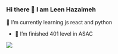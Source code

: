 ### Hi there 👋 I am Leen Hazaimeh
🌱 I’m currently learning js react and python
- 🔭 I’m finished 401 level in ASAC
<img src="https://camo.githubusercontent.com/4a267028474f0a927c2b18e102b22a30d9370f0d4f1d8a350c46613ee2c5326f/68747470733a2f2f646f63757361757275732e696f2f696d672f736c6173682d696e74726f647563696e672e737667"/>
<!--
**Leenhazaimeh/Leenhazaimeh** is a ✨ _special_ ✨ repository because its `README.md` (this file) appears on your GitHub profile.

Here are some ideas to get you started:

- 🔭 I’m currently working on 401 level in ASAC ...
- 🌱 I’m currently learning js react ...
- 👯 I’m looking to collaborate on python ...
- 🤔 I’m looking for help with  ...
- 💬 Ask me about ...
- 📫 How to reach me: ...
- 😄 Pronouns: ...
- ⚡ Fun fact: ...
-->
